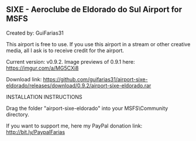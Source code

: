 ## SIXE - Aeroclube de Eldorado do Sul Airport for MSFS ##

Created by: GuiFarias31

This airport is free to use. If you use this airport in a stream or other creative media, all I ask is to receive credit for the airport.

Current version: v0.9.2. Image previews of 0.9.1 here: https://imgur.com/a/MG5CXi8

Download link: https://github.com/guifarias31/airport-sixe-eldorado/releases/download/0.9.2/airport-sixe-eldorado.rar

INSTALLATION INSTRUCTIONS

Drag the folder "airport-sixe-eldorado" into your MSFS\Community directory.

If you want to support me, here my PayPal donation link: http://bit.ly/PaypalFarias
